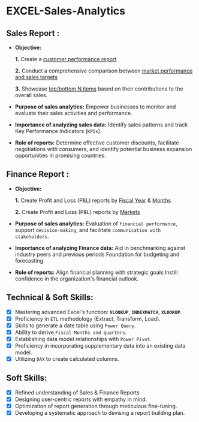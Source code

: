 # EXCEL-Sales-Analytics

## Sales Report :

- **Objective:** 

    **1.** Create a [customer performance report](https://github.com/StephaneGanton/EXCEL-Sales-Analytics/blob/main/Sales%20analytics%20report/Sales%20Analytics%20-%20Customer%20Performance%20Report.pdf)

    **2.** Conduct a comprehensive comparison between [market performance and sales targets](https://github.com/StephaneGanton/EXCEL-Sales-Analytics/blob/main/Sales%20analytics%20report/Sales%20Analytics%20-%20Market%20Performance%20vs%20Target.pdf)

    **3.** Showcase [top/bottom N items](https://github.com/StephaneGanton/EXCEL-Sales-Analytics/blob/main/Sales%20analytics%20report/Sales%20Analytics%20-%20top%20N%20items.pdf) based on their contributions to the overall sales.

- **Purpose of sales analytics:** Empower businesses to monitor and evaluate their sales activities and performance.

- **Importance of analyzing sales data:** Identify sales patterns and track Key Performance Indicators (`KPIs`).

- **Role of reports:** Determine effective customer discounts, facilitate negotiations with consumers, and identify potential business expansion opportunities in promising countries.


## Finance Report :

- **Objective:** 

    **1.** Create Profit and Loss (P&L) reports by [Fiscal Year](https://github.com/StephaneGanton/EXCEL-Sales-Analytics/blob/main/Finance%20analytics/Finnace%20Analytics%20-%20P%20%26%20L%20statement%20by%20Fiscal%20Year.pdf) & [Months](https://github.com/StephaneGanton/EXCEL-Sales-Analytics/blob/main/Finance%20analytics/Finnace%20Analytics%20-%20P%20%26%20L%20statement%20by%20Month.pdf)

   **2.** Create Profit and Loss (P&L) reports by [Markets](https://github.com/StephaneGanton/EXCEL-Sales-Analytics/blob/main/Finance%20analytics/Finance%20Analytics%20-%20P%20%26%20L%20for%20Markets.pdf)

- **Purpose of sales analytics:** Evaluation of `financial performance`, support `decision-making`, and facilitate `communication with stakeholders`.

- **Importance of analyzing Finance data:** Aid in benchmarking against industry peers and previous periods Foundation for budgeting and forecasting.

- **Role of reports:** Align financial planning with strategic goals Instill confidence in the organization's financial outlook.


## Technical & Soft Skills:
- [x]	Mastering advanced Excel's function: **`VLOOKUP`**, **`INDEXMATCH`**, **`XLOOKUP`**.
- [x]	Proficiency in `ETL` methodology (Extract, Transform, Load).
- [x]	Skills to generate a date table using `Power Query`.
- [x]	Ability to derive `Fiscal Months and quarters`.
- [x]	Establishing data model relationships with `Power Pivot`.
- [x]	Proficiency in incorporating supplementary data into an existing data model.
- [x]	Utilizing `DAX` to create calculated columns.

## Soft Skills:
- [x]	Refined understanding of Sales & Finance Reports
- [x]	Designing user-centric reports with empathy in mind.
- [x]	Optimization of report generation through meticulous fine-tuning.
- [x]	Developing a systematic approach to devising a report building plan.
